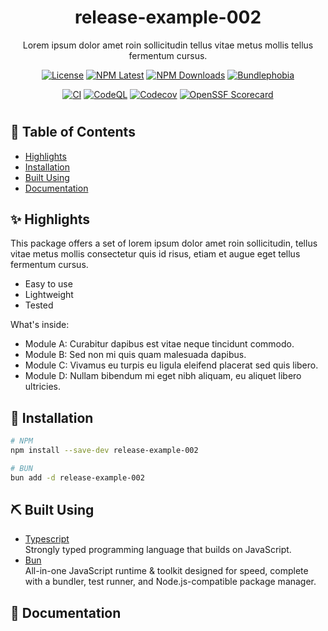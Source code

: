 <div align="center">
  
# release-example-002

<p align="center">
Lorem ipsum dolor amet roin sollicitudin tellus vitae metus mollis tellus fermentum cursus.
</p>

[![License](https://img.shields.io/github/license/itsmeid/release-example-002?style=flat-square&color=blue)](/LICENSE)
[![NPM Latest](https://img.shields.io/npm/v/release-example-002.svg?style=flat-square&color=blue)](https://www.npmjs.com/package/release-example-002)
[![NPM Downloads](https://img.shields.io/npm/dt/release-example-002.svg?style=flat-square&color=blue)](https://www.npmjs.com/package/release-example-002)
[![Bundlephobia](https://img.shields.io/bundlephobia/minzip/release-example-002?style=flat-square&color=blue)](https://bundlephobia.com/package/release-example-002@1.0.18)

[![CI](https://img.shields.io/github/actions/workflow/status/itsmeid/release-example-002/ci.yaml?style=flat-square&logo=github&label=CI&labelColor=383f47)](https://github.com/itsmeid/release-example-002/actions/workflows/ci.yaml)
[![CodeQL](https://img.shields.io/github/actions/workflow/status/itsmeid/release-example-002/codeql.yaml?style=flat-square&logo=github&label=CodeQL&labelColor=383f47)](https://github.com/itsmeid/release-example-002/actions/workflows/codeql.yaml)
[![Codecov](https://img.shields.io/codecov/c/github/itsmeid/release-example-002?style=flat-square&logo=codecov&label=Coverage&labelColor=383f47)](https://app.codecov.io/github/itsmeid/release-example-002)
[![OpenSSF Scorecard](https://img.shields.io/ossf-scorecard/github.com/itsmeid/release-example-002?style=flat-square&label=ossf%20scorecard&labelColor=383f47)](https://scorecard.dev/viewer/?uri=github.com/itsmeid/release-example-002)

</div>

#

## 📝 Table of Contents

- [Highlights](#highlights)
- [Installation](#installation)
- [Built Using](#built_using)
- [Documentation](#documentation)

## ✨ Highlights <a name="highlights"></a>

This package offers a set of lorem ipsum dolor amet roin sollicitudin, tellus vitae metus mollis consectetur quis id risus, etiam et augue eget tellus fermentum cursus.

- Easy to use
- Lightweight
- Tested

What's inside:

- Module A: Curabitur dapibus est vitae neque tincidunt commodo.
- Module B: Sed non mi quis quam malesuada dapibus.
- Module C: Vivamus eu turpis eu ligula eleifend placerat sed quis libero.
- Module D: Nullam bibendum mi eget nibh aliquam, eu aliquet libero ultricies.

## 🔌 Installation <a name="installation"></a>

```bash
# NPM
npm install --save-dev release-example-002

# BUN
bun add -d release-example-002
```

## ⛏️ Built Using <a name="built_using"></a>

- [Typescript](https://www.typescriptlang.org/)<br/>
  Strongly typed programming language that builds on JavaScript.
- [Bun](https://bun.sh/)<br/>
  All-in-one JavaScript runtime & toolkit designed for speed, complete with a bundler, test runner, and Node.js-compatible package manager.

## 📔 Documentation <a name="documentation"></a>
